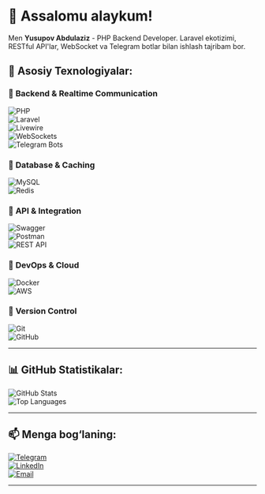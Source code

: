 # 👋 Assalomu alaykum!  
Men **Yusupov Abdulaziz** - PHP Backend Developer. Laravel ekotizimi, RESTful API'lar, WebSocket va Telegram botlar bilan ishlash tajribam bor.

## 🚀 Asosiy Texnologiyalar:
### 🔹 **Backend & Realtime Communication**  
![PHP](https://img.shields.io/badge/PHP-777BB4?style=for-the-badge&logo=php&logoColor=white)  
![Laravel](https://img.shields.io/badge/Laravel-red?style=for-the-badge&logo=laravel&logoColor=white)  
![Livewire](https://img.shields.io/badge/Livewire-blue?style=for-the-badge&logo=livewire&logoColor=white)  
![WebSockets](https://img.shields.io/badge/WebSockets-%2300f?style=for-the-badge&logo=websocket&logoColor=white)  
![Telegram Bots](https://img.shields.io/badge/Telegram%20Bots-%2326A5E4?style=for-the-badge&logo=telegram&logoColor=white)  

### 🔹 **Database & Caching**  
![MySQL](https://img.shields.io/badge/MySQL-4479A1?style=for-the-badge&logo=mysql&logoColor=white)  
![Redis](https://img.shields.io/badge/Redis-DC382D?style=for-the-badge&logo=redis&logoColor=white)  

### 🔹 **API & Integration**  
![Swagger](https://img.shields.io/badge/Swagger-green?style=for-the-badge&logo=swagger&logoColor=white)  
![Postman](https://img.shields.io/badge/Postman-orange?style=for-the-badge&logo=postman&logoColor=white)  
![REST API](https://img.shields.io/badge/REST%20API-%2300f?style=for-the-badge)  

### 🔹 **DevOps & Cloud**  
![Docker](https://img.shields.io/badge/Docker-blue?style=for-the-badge&logo=docker&logoColor=white)  
![AWS](https://img.shields.io/badge/AWS-FF9900?style=for-the-badge&logo=amazon-aws&logoColor=white)  

### 🔹 **Version Control**  
![Git](https://img.shields.io/badge/Git-F05032?style=for-the-badge&logo=git&logoColor=white)  
![GitHub](https://img.shields.io/badge/GitHub-black?style=for-the-badge&logo=github&logoColor=white)  

---

## 📊 GitHub Statistikalar:
![GitHub Stats](https://github-readme-stats.vercel.app/api?username=AbdulazizYusupov&show_icons=true&theme=radical)  
![Top Languages](https://github-readme-stats.vercel.app/api/top-langs/?username=AbdulazizYusupov&layout=compact&theme=radical)   

---

## 📫 Menga bog‘laning:  
[![Telegram](https://img.shields.io/badge/Telegram-blue?style=for-the-badge&logo=telegram&logoColor=white)](https://t.me/yourusername)  
[![LinkedIn](https://img.shields.io/badge/LinkedIn-blue?style=for-the-badge&logo=linkedin&logoColor=white)](https://linkedin.com/in/yourusername)  
[![Email](https://img.shields.io/badge/Email-D14836?style=for-the-badge&logo=gmail&logoColor=white)](mailto:your@email.com)  

---
